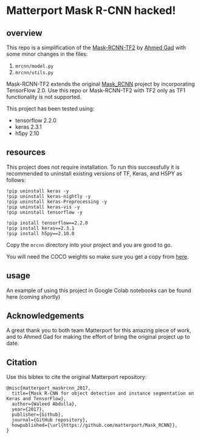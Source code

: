 # Matterport Mask R-CNN hacked!


## overview

This repo is a simplification of the [Mask-RCNN-TF2](https://github.com/ahmedfgad/Mask-RCNN-TF2) by [Ahmed Gad](https://github.com/ahmedfgad) with some minor changes in the files:

1. `mrcnn/model.py`
2. `mrcnn/utils.py`

Mask-RCNN-TF2 extends the original [Mask_RCNN](https://github.com/matterport/Mask_RCNN) project by incorporating TensorFlow 2.0. Use this repo or Mask-RCNN-TF2 with TF2 only as TF1 functionality is not supported.

This project has been tested using:

- tensorflow 2.2.0
- keras 2.3.1
- h5py 2.10

## resources

This project does not require installation. To run this successfully it is recommended to uninstall existing versions of TF, Keras, and H5PY as follows:

```
!pip uninstall keras -y
!pip uninstall keras-nightly -y
!pip uninstall keras-Preprocessing -y
!pip uninstall keras-vis -y
!pip uninstall tensorflow -y

!pip install tensorflow==2.2.0
!pip install keras==2.3.1
!pip install h5py==2.10.0
```

Copy the ```mrcnn``` directory into your project and you are good to go.

You will need the COCO weights so make sure you get a copy from [here](https://github.com/matterport/Mask_RCNN/releases/download/v2.0/mask_rcnn_coco.h5).

## usage 

An example of using this project in Google Colab notebooks can be found here (coming shortly)

## Acknowledgements 

A great thank you to both team Matterport for this amazing piece of work, and to Ahmed Gad for making the effort of bring the original project up to date.

## Citation

Use this bibtex to cite the original Matterport repository:
```
@misc{matterport_maskrcnn_2017,
  title={Mask R-CNN for object detection and instance segmentation on Keras and TensorFlow},
  author={Waleed Abdulla},
  year={2017},
  publisher={Github},
  journal={GitHub repository},
  howpublished={\url{https://github.com/matterport/Mask_RCNN}},
}
```


